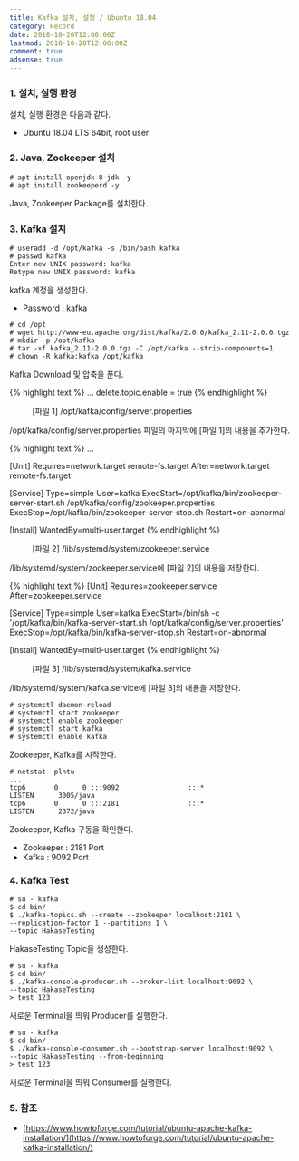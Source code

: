 ```yaml
---
title: Kafka 설치, 설정 / Ubuntu 18.04
category: Record
date: 2018-10-20T12:00:00Z
lastmod: 2018-10-20T12:00:00Z
comment: true
adsense: true
---
```


### 1. 설치, 실행 환경

설치, 실행 환경은 다음과 같다.
* Ubuntu 18.04 LTS 64bit, root user

### 2. Java, Zookeeper 설치

~~~
# apt install openjdk-8-jdk -y
# apt install zookeeperd -y
~~~

Java, Zookeeper Package를 설치한다.

### 3. Kafka 설치

~~~
# useradd -d /opt/kafka -s /bin/bash kafka
# passwd kafka
Enter new UNIX password: kafka
Retype new UNIX password: kafka
~~~

kafka 계정을 생성한다.
* Password : kafka

~~~
# cd /opt
# wget http://www-eu.apache.org/dist/kafka/2.0.0/kafka_2.11-2.0.0.tgz
# mkdir -p /opt/kafka
# tar -xf kafka_2.11-2.0.0.tgz -C /opt/kafka --strip-components=1
# chown -R kafka:kafka /opt/kafka
~~~

Kafka Download 및 압축을 푼다.

{% highlight text %}
...
delete.topic.enable = true
{% endhighlight %}
<figure>
<figcaption class="caption">[파일 1] /opt/kafka/config/server.properties</figcaption>
</figure>

/opt/kafka/config/server.properties 파일의 마지막에 [파일 1]의 내용을 추가한다.

{% highlight text %}
...

[Unit]
Requires=network.target remote-fs.target
After=network.target remote-fs.target

[Service]
Type=simple
User=kafka
ExecStart=/opt/kafka/bin/zookeeper-server-start.sh /opt/kafka/config/zookeeper.properties
ExecStop=/opt/kafka/bin/zookeeper-server-stop.sh
Restart=on-abnormal

[Install]
WantedBy=multi-user.target
{% endhighlight %}
<figure>
<figcaption class="caption">[파일 2] /lib/systemd/system/zookeeper.service</figcaption>
</figure>

/lib/systemd/system/zookeeper.service에 [파일 2]의 내용을 저장한다.

{% highlight text %}
[Unit]
Requires=zookeeper.service
After=zookeeper.service

[Service]
Type=simple
User=kafka
ExecStart=/bin/sh -c '/opt/kafka/bin/kafka-server-start.sh /opt/kafka/config/server.properties'
ExecStop=/opt/kafka/bin/kafka-server-stop.sh
Restart=on-abnormal

[Install]
WantedBy=multi-user.target
{% endhighlight %}
<figure>
<figcaption class="caption">[파일 3] /lib/systemd/system/kafka.service</figcaption>
</figure>

/lib/systemd/system/kafka.service에 [파일 3]의 내용을 저장한다.

~~~
# systemctl daemon-reload
# systemctl start zookeeper
# systemctl enable zookeeper
# systemctl start kafka
# systemctl enable kafka
~~~

Zookeeper, Kafka를 시작한다.

~~~
# netstat -plntu
...
tcp6       0      0 :::9092                 :::*                    LISTEN      3005/java
tcp6       0      0 :::2181                 :::*                    LISTEN      2372/java
~~~

Zookeeper, Kafka 구동을 확인한다.
* Zookeeper : 2181 Port
* Kafka : 9092 Port

### 4. Kafka Test

~~~
# su - kafka
$ cd bin/
$ ./kafka-topics.sh --create --zookeeper localhost:2181 \
--replication-factor 1 --partitions 1 \
--topic HakaseTesting
~~~

HakaseTesting Topic을 생성한다.

~~~
# su - kafka
$ cd bin/
$ ./kafka-console-producer.sh --broker-list localhost:9092 \
--topic HakaseTesting
> test 123
~~~

새로운 Terminal을 띄워 Producer를 실행한다.

~~~
# su - kafka
$ cd bin/
$ ./kafka-console-consumer.sh --bootstrap-server localhost:9092 \
--topic HakaseTesting --from-beginning
> test 123
~~~

새로운 Terminal을 띄워 Consumer를 실행한다.

### 5. 참조

* [https://www.howtoforge.com/tutorial/ubuntu-apache-kafka-installation/](https://www.howtoforge.com/tutorial/ubuntu-apache-kafka-installation/)